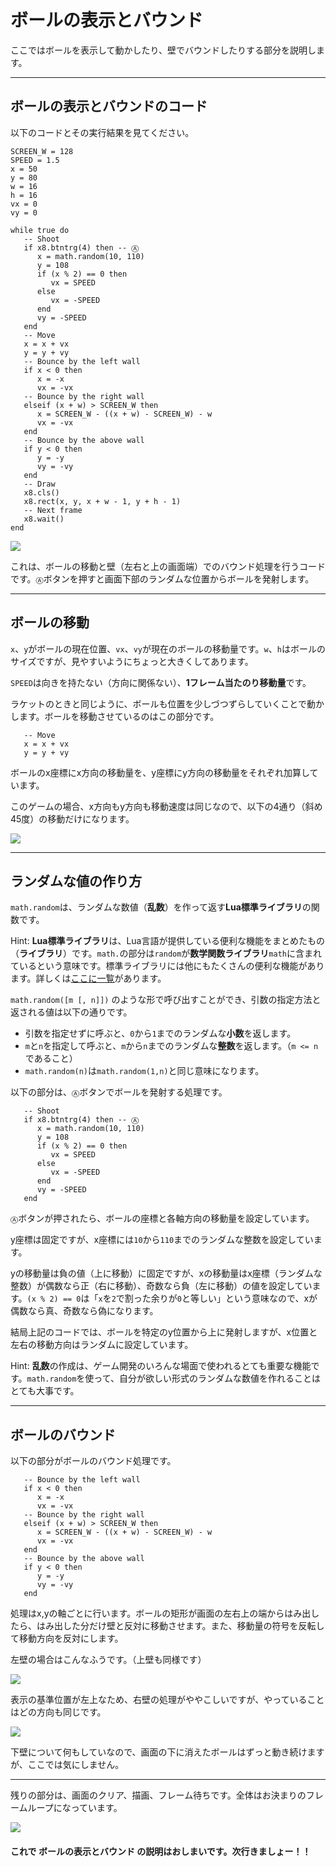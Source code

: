 # ボールの表示とバウンド

ここではボールを表示して動かしたり、壁でバウンドしたりする部分を説明します。

---

## ボールの表示とバウンドのコード

以下のコードとその実行結果を見てください。

```
SCREEN_W = 128
SPEED = 1.5
x = 50
y = 80
w = 16
h = 16
vx = 0
vy = 0

while true do
   -- Shoot
   if x8.btntrg(4) then -- Ⓐ
      x = math.random(10, 110)
      y = 108
      if (x % 2) == 0 then
         vx = SPEED
      else
         vx = -SPEED
      end
      vy = -SPEED
   end
   -- Move
   x = x + vx
   y = y + vy
   -- Bounce by the left wall
   if x < 0 then
      x = -x
      vx = -vx
   -- Bounce by the right wall
   elseif (x + w) > SCREEN_W then
      x = SCREEN_W - ((x + w) - SCREEN_W) - w
      vx = -vx
   end
   -- Bounce by the above wall
   if y < 0 then
      y = -y
      vy = -vy
   end
   -- Draw
   x8.cls()
   x8.rect(x, y, x + w - 1, y + h - 1)
   -- Next frame
   x8.wait()
end
```

![](imgs/tutorial_01/x8_tuto_01_wall_bound.gif)

これは、ボールの移動と壁（左右と上の画面端）でのバウンド処理を行うコードです。`Ⓐ`ボタンを押すと画面下部のランダムな位置からボールを発射します。

---

## ボールの移動

`x`、`y`がボールの現在位置、`vx`、`vy`が現在のボールの移動量です。`w`、`h`はボールのサイズですが、見やすいようにちょっと大きくしてあります。

`SPEED`は向きを持たない（方向に関係ない）、**1フレーム当たのり移動量**です。

ラケットのときと同じように、ボールも位置を少しづつずらしていくことで動かします。ボールを移動させているのはこの部分です。

```
   -- Move
   x = x + vx
   y = y + vy
```

ボールのx座標にx方向の移動量を、y座標にy方向の移動量をそれぞれ加算しています。

このゲームの場合、x方向もy方向も移動速度は同じなので、以下の4通り（斜め45度）の移動だけになります。

![](imgs/tutorial_01/x8_tuto_01_ball_move.png)

---

## ランダムな値の作り方

`math.random`は、ランダムな数値（**乱数**）を作って返す**Lua標準ライブラリ**の関数です。

Hint: **Lua標準ライブラリ**は、Lua言語が提供している便利な機能をまとめたもの（**ライブラリ**）です。`math.`の部分は`random`が**数学関数ライブラリ**`math`に含まれているという意味です。標準ライブラリには他にもたくさんの便利な機能があります。詳しくは[ここに一覧](lua_stdlib.md)があります。

`math.random([m [, n]])` のような形で呼び出すことができ、引数の指定方法と返される値は以下の通りです。

- 引数を指定せずに呼ぶと、`0`から`1`までのランダムな**小数**を返します。
- `m`と`n`を指定して呼ぶと、`m`から`n`までのランダムな**整数**を返します。（`m <= n`であること）
- `math.random(n)`は`math.random(1,n)`と同じ意味になります。

以下の部分は、`Ⓐ`ボタンでボールを発射する処理です。

```
   -- Shoot
   if x8.btntrg(4) then -- Ⓐ
      x = math.random(10, 110)
      y = 108
      if (x % 2) == 0 then
         vx = SPEED
      else
         vx = -SPEED
      end
      vy = -SPEED
   end
```

`Ⓐ`ボタンが押されたら、ボールの座標と各軸方向の移動量を設定しています。

y座標は固定ですが、x座標には`10`から`110`までのランダムな整数を設定しています。

yの移動量は負の値（上に移動）に固定ですが、xの移動量はx座標（ランダムな整数）が偶数なら正（右に移動）、奇数なら負（左に移動）の値を設定しています。`(x % 2) == 0`は「`x`を`2`で割った余りが`0`と等しい」という意味なので、xが偶数なら真、奇数なら偽になります。

結局上記のコードでは、ボールを特定のy位置から上に発射しますが、x位置と左右の移動方向はランダムに設定しています。

Hint: **乱数**の作成は、ゲーム開発のいろんな場面で使われるとても重要な機能です。`math.random`を使って、自分が欲しい形式のランダムな数値を作れることはとても大事です。

---

## ボールのバウンド

以下の部分がボールのバウンド処理です。

```
   -- Bounce by the left wall
   if x < 0 then
      x = -x
      vx = -vx
   -- Bounce by the right wall
   elseif (x + w) > SCREEN_W then
      x = SCREEN_W - ((x + w) - SCREEN_W) - w
      vx = -vx
   end
   -- Bounce by the above wall
   if y < 0 then
      y = -y
      vy = -vy
   end
```

処理はx,yの軸ごとに行います。ボールの矩形が画面の左右上の端からはみ出したら、はみ出した分だけ壁と反対に移動させます。また、移動量の符号を反転して移動方向を反対にします。

左壁の場合はこんなふうです。（上壁も同様です）

![](imgs/tutorial_01/x8_tuto_01_wall_bound_l.png)

表示の基準位置が左上なため、右壁の処理がややこしいですが、やっていることはどの方向も同じです。

![](imgs/tutorial_01/x8_tuto_01_wall_bound_r.png)

下壁について何もしていなので、画面の下に消えたボールはずっと動き続けますが、ここでは気にしません。

---

残りの部分は、画面のクリア、描画、フレーム待ちです。全体はお決まりのフレームループになっています。

![](imgs/tutorial_01/x8_tuto_01_wall_bound.gif)

#### これで **ボールの表示とバウンド** の説明はおしまいです。次行きましょー！！
